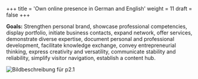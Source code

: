 +++
title = 'Own online presence in German and English'
weight = 11
draft = false
+++

**Goals:** Strengthen personal brand, showcase professional competencies, display portfolio, initiate business contacts, expand network, offer services, demonstrate diverse expertise, document personal and professional development, facilitate knowledge exchange, convey entrepreneurial thinking, express creativity and versatility, communicate stability and reliability, simplify visitor navigation, establish a content hub.  

![Bildbeschreibung für p2.1](/img/p3.1.jpg)